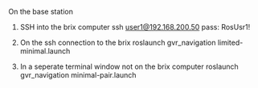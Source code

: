 On the base station
1. SSH into the brix computer
ssh user1@192.168.200.50
pass: RosUsr1!

2. On the ssh connection to the brix
roslaunch gvr_navigation limited-minimal.launch

3. In a seperate terminal window not on the brix computer
roslaunch gvr_navigation minimal-pair.launch
